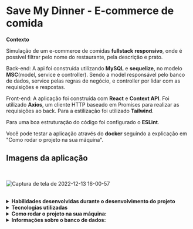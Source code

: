 
 <h1>Save My Dinner - E-commerce de comida</h1>
 
<p><strong>Contexto</strong></p>

Simulação de um e-commerce de comidas <strong>fullstack</strong> <strong>responsivo</strong>, onde é possível filtrar pelo nome do restaurante, pela descrição e prato. 

Back-end: A api foi construída utilizando <strong>MySQL</strong> e <strong>sequelize</strong>, no modelo <strong>MSC</strong>(model, service e controller).
Sendo a model responsável pelo banco de dados, service pelas regras de negócio, e controller por lidar com as requisições e respostas.

Front-end: A aplicação foi construída com <strong>React</strong> e <strong>Context API</strong>. Foi utilizado <strong>Axios</strong>, um cliente HTTP baseado em Promises para realizar as requisições ao back.
Para a estilização foi utilizado <strong>Tailwind</strong>.

Para uma boa estruturação do código foi configurado o <strong>ESLint</strong>.

Você pode testar a aplicação através do <strong>docker</strong> seguindo a explicação em "Como rodar o projeto na sua máquina".

<h2>Imagens da aplicação</h2>

<br/>

![Captura de tela de 2022-12-13 16-00-57](https://user-images.githubusercontent.com/93014254/207421866-4a739cbe-f82e-4cca-ab7f-7806084e881b.png)

<br/>

<details>
 <summary><strong>Habilidades desenvolvidas durante o desenvolvimento do projeto</strong></summary><br />
 
 <h2>Back-End</h2>
 
- :fire: **Organizar uma aplicação completa desde o primeiro passo**; :fire:
- Criar e modelar um banco de dados utilizando Sequelize;
- Estruturar uma aplicação em camadas;
- Delegar responsabilidades específicas para cada camada;
- Entender e aplicar os padrões REST;
- Utilizar Dotenv para as variáveis de ambiente secretas.

<h2>Front-End</h2>
 
- :fire: **Organizar a estrutura de componentes e páginas de um site**; :fire:
- Estruturar o estado local utilizando react hooks;
- Criar e estruturar o estado global utilizando Provider;
- Delegar responsabilidades específicas para cada componente e camada;
- Realizar requisições HTTP através do Axios;
- Utilizar Tailwind para estilização.

 
</details>

<details>
 <summary><strong>Tecnologias utilizadas</strong></summary><br />
 
  <p><strong>Back-end</strong>: Eslint, Node.js, Nodemon, Express.js, Dotenv, Mysql, Cors, Sequelize, Bycript, JWT, Joi e Express-async-errors;</p>
  
   <p><strong>Front-End</strong>: React, Tailwind, Eslint, Axios e react-router-dom.</p>

</details>

<details>
 
   <summary><strong>Como rodar o projeto na sua máquina:</strong></summary><br />
  
   <strong>:sparkles: Rodando com Docker</strong>
  
  >Clone o projeto em uma pasta/repositório git com o comando `git clone`
  
  - Caso não tenha o git instalado em sua máquina, você pode realizar a instalação através da [documentação](https://git-scm.com/book/pt-br/v2/Come%C3%A7ando-Instalando-o-Git)
  
  - Entre na pasta do projeto clonado
 
  > Instale as dependências com `npm install`
 
 - Para a aplicação funcionar corretamente você precisa editar o arquivo .env.example: 
    - alterar as variáveis de ambiente com o seu nome de usuário e senha de conexão com o banco de dados.
    - mudar o nome do aquivo para **.env**, caso contrário a aplicação não encontrará o arquivo. 
    
   - Você consegue encontrar mais informações [aqui](https://www.freecodecamp.org/portuguese/news/como-usar-variaveis-de-ambiente-do-node-com-um-arquivo-dotenv-para-node-js-e-npm/)
  
  > Rode os containers com o comando `docker-compose up -d`
  
  - Esse serviço irá inicializar dois containers chamados postgres(port: 5432) e ng-finance(port: 3000)
  
 - :sparkles:E pronto!! O projeto está rodando na sua máquina:sparkles:
  
:eyes: **De olho nas dicas:** 
 
 - Para rodar o projeto desta forma, **obrigatóriamente** você deve ter o `Git`, o `Docker` e o `Docker-compose` instalados em seu computador.
</details>

<details>
 <summary><strong>Informações sobre o banco de dados:</strong></summary><br />
 
 ![Captura de tela de 2022-12-08 13-12-29](https://user-images.githubusercontent.com/93014254/207418714-dec1c3e5-57b6-42dc-b16d-3aa8f9845323.png)

   <p>A imagem acima exemplifica o banco de dados e as relações entre as tabelas</p>
   
   - A tabela <strong>Users</strong> possui informações sobre os usuários;
   - A tabela <strong>Shops</strong> possui informações sobre os restaurantes;
   - A tabela <strong>Plates</strong> possui informações sobre os pratos;
     Essa tabela possui um relacionamento N:1 com a tabela Plates. Sendo assim, um restaurante pode possuir vários pratos, mas um prato só pode pertencer a um restaurante.
  
</details>

